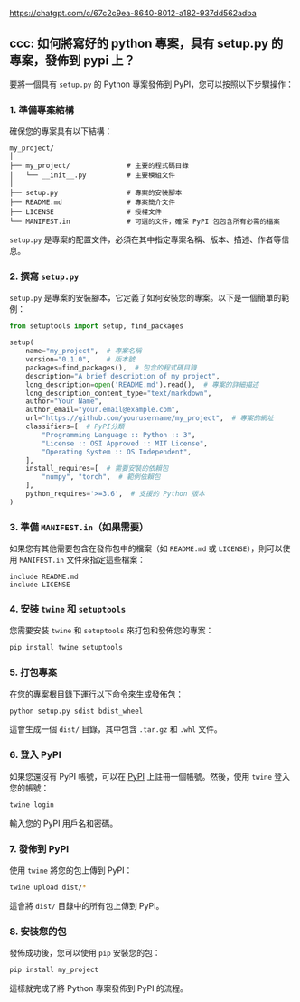 https://chatgpt.com/c/67c2c9ea-8640-8012-a182-937dd562adba

## ccc: 如何將寫好的 python 專案，具有 setup.py 的專案，發佈到 pypi 上？

要將一個具有 `setup.py` 的 Python 專案發佈到 PyPI，您可以按照以下步驟操作：

### 1. 準備專案結構
確保您的專案具有以下結構：

```
my_project/
│
├── my_project/              # 主要的程式碼目錄
│   └── __init__.py          # 主要模組文件
│
├── setup.py                 # 專案的安裝腳本
├── README.md                # 專案簡介文件
├── LICENSE                  # 授權文件
└── MANIFEST.in              # 可選的文件，確保 PyPI 包包含所有必需的檔案
```

`setup.py` 是專案的配置文件，必須在其中指定專案名稱、版本、描述、作者等信息。

### 2. 撰寫 `setup.py`
`setup.py` 是專案的安裝腳本，它定義了如何安裝您的專案。以下是一個簡單的範例：

```python
from setuptools import setup, find_packages

setup(
    name="my_project",  # 專案名稱
    version="0.1.0",    # 版本號
    packages=find_packages(),  # 包含的程式碼目錄
    description="A brief description of my project",
    long_description=open('README.md').read(),  # 專案的詳細描述
    long_description_content_type="text/markdown",
    author="Your Name",
    author_email="your.email@example.com",
    url="https://github.com/yourusername/my_project",  # 專案的網址
    classifiers=[  # PyPI分類
        "Programming Language :: Python :: 3",
        "License :: OSI Approved :: MIT License",
        "Operating System :: OS Independent",
    ],
    install_requires=[  # 需要安裝的依賴包
        "numpy", "torch",  # 範例依賴包
    ],
    python_requires='>=3.6',  # 支援的 Python 版本
)
```

### 3. 準備 `MANIFEST.in`（如果需要）
如果您有其他需要包含在發佈包中的檔案（如 `README.md` 或 `LICENSE`），則可以使用 `MANIFEST.in` 文件來指定這些檔案：

```text
include README.md
include LICENSE
```

### 4. 安裝 `twine` 和 `setuptools`
您需要安裝 `twine` 和 `setuptools` 來打包和發佈您的專案：

```bash
pip install twine setuptools
```

### 5. 打包專案
在您的專案根目錄下運行以下命令來生成發佈包：

```bash
python setup.py sdist bdist_wheel
```

這會生成一個 `dist/` 目錄，其中包含 `.tar.gz` 和 `.whl` 文件。

### 6. 登入 PyPI
如果您還沒有 PyPI 帳號，可以在 [PyPI](https://pypi.org/) 上註冊一個帳號。然後，使用 `twine` 登入您的帳號：

```bash
twine login
```

輸入您的 PyPI 用戶名和密碼。

### 7. 發佈到 PyPI
使用 `twine` 將您的包上傳到 PyPI：

```bash
twine upload dist/*
```

這會將 `dist/` 目錄中的所有包上傳到 PyPI。

### 8. 安裝您的包
發佈成功後，您可以使用 `pip` 安裝您的包：

```bash
pip install my_project
```

這樣就完成了將 Python 專案發佈到 PyPI 的流程。